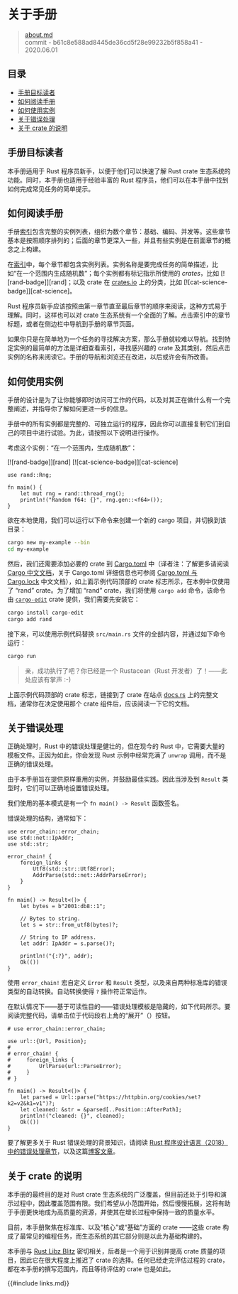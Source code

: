 # 关于手册

> [about.md](https://github.com/rust-lang-nursery/rust-cookbook/blob/master/src/about.md)
> <br />
> commit - b61c8e588ad8445de36cd5f28e99232b5f858a41 - 2020.06.01

## 目录

- [手册目标读者](#手册目标读者)
- [如何阅读手册](#如何阅读手册)
- [如何使用实例](#如何使用实例)
- [关于错误处理](#关于错误处理)
- [关于 crate 的说明](#关于-crate-的说明)

## 手册目标读者

本手册适用于 Rust 程序员新手，以便于他们可以快速了解 Rust crate 生态系统的功能。同时，本手册也适用于经验丰富的 Rust 程序员，他们可以在本手册中找到如何完成常见任务的简单提示。

## 如何阅读手册

手册[索引][index]包含完整的实例列表，组织为数个章节：基础、编码、并发等。这些章节基本是按照顺序排列的；后面的章节更深入一些，并且有些实例是在前面章节的概念之上构建。

在[索引][index]中，每个章节都包含实例列表。实例名称是要完成任务的简单描述，比如“在一个范围内生成随机数”；每个实例都有标记指示所使用的 _crates_，比如 [![rand-badge]][rand]；以及 crate 在 [crates.io] 上的分类，比如 [![cat-science-badge]][cat-science]。

Rust 程序员新手应该按照由第一章节直至最后章节的顺序来阅读，这种方式易于理解。同时，这样也可以对 crate 生态系统有一个全面的了解。点击索引中的章节标题，或者在侧边栏中导航到手册的章节页面。

如果你只是在简单地为一个任务的寻找解决方案，那么手册就较难以导航。找到特定实例的最简单的方法是详细查看索引，寻找感兴趣的 crate 及其类别，然后点击实例的名称来阅读它。手册的导航和浏览还在改进，以后或许会有所改善。

## 如何使用实例

手册的设计是为了让你能够即时访问可工作的代码，以及对其正在做什么有一个完整阐述，并指导你了解如何更进一步的信息。

手册中的所有实例都是完整的、可独立运行的程序，因此你可以直接复制它们到自己的项目中进行试验。为此，请按照以下说明进行操作。

考虑这个实例：“在一个范围内，生成随机数”：

[![rand-badge]][rand] [![cat-science-badge]][cat-science]

```rust,edition2018
use rand::Rng;

fn main() {
    let mut rng = rand::thread_rng();
    println!("Random f64: {}", rng.gen::<f64>());
}
```

欲在本地使用，我们可以运行以下命令来创建一个新的 cargo 项目，并切换到该目录：

```sh
cargo new my-example --bin
cd my-example
```

然后，我们还需要添加必要的 crate 到 [Cargo.toml] 中（译者注：了解更多请阅读 [Cargo 中文文档](https://books.budshome.com/cargo)，关于 Cargo.toml 详细信息也可参阅 [Cargo.toml 与 Cargo.lock](https://books.budshome.com/cargo/guide/cargo-toml-vs-cargo-lock.html) 中文文档），如上面示例代码顶部的 crate 标志所示，在本例中仅使用了 “rand” crate。为了增加 “rand” crate，我们将使用 `cargo add` 命令，该命令由 [`cargo-edit`] crate 提供，我们需要先安装它：

```sh
cargo install cargo-edit
cargo add rand
```

接下来，可以使用示例代码替换 `src/main.rs` 文件的全部内容，并通过如下命令运行：

```sh
cargo run
```

> 亲，成功执行了吧？你已经是一个 Rustacean（Rust 开发者）了！——此处应该有掌声 :-)

上面示例代码顶部的 crate 标志，链接到了 crate 在站点 [docs.rs] 上的完整文档，通常你在决定使用那个 crate 组件后，应该阅读一下它的文档。

## 关于错误处理

正确处理时，Rust 中的错误处理是健壮的，但在现今的 Rust 中，它需要大量的模板文件。正因为如此，你会发现 Rust 示例中经常充满了 `unwrap` 调用，而不是正确的错误处理。

由于本手册旨在提供原样重用的实例，并鼓励最佳实践。因此当涉及到 `Result` 类型时，它们可以正确地设置错误处理。

我们使用的基本模式是有一个 `fn main() -> Result` 函数签名。

错误处理的结构，通常如下：

```rust,edition2018
use error_chain::error_chain;
use std::net::IpAddr;
use std::str;

error_chain! {
    foreign_links {
        Utf8(std::str::Utf8Error);
        AddrParse(std::net::AddrParseError);
    }
}

fn main() -> Result<()> {
    let bytes = b"2001:db8::1";

    // Bytes to string.
    let s = str::from_utf8(bytes)?;

    // String to IP address.
    let addr: IpAddr = s.parse()?;

    println!("{:?}", addr);
    Ok(())
}

```

使用 `error_chain!` 宏自定义 `Error` 和 `Result` 类型，以及来自两种标准库的错误类型的自动转换。自动转换使得 `?` 操作符正常运作。

在默认情况下——基于可读性目的——错误处理模板是隐藏的，如下代码所示。要阅读完整代码，请单击位于代码段右上角的“展开”（<i class="fa fa-expand"></i>）按钮。

```rust,edition2018
# use error_chain::error_chain;

use url::{Url, Position};
#
# error_chain! {
#     foreign_links {
#         UrlParse(url::ParseError);
#     }
# }

fn main() -> Result<()> {
    let parsed = Url::parse("https://httpbin.org/cookies/set?k2=v2&k1=v1")?;
    let cleaned: &str = &parsed[..Position::AfterPath];
    println!("cleaned: {}", cleaned);
    Ok(())
}
```

要了解更多关于 Rust 错误处理的背景知识，请阅读 [Rust 程序设计语言（2018）中的错误处理章节][error-docs]，以及这篇[博客文章][error-blog]。

## 关于 crate 的说明

本手册的最终目的是对 Rust crate 生态系统的广泛覆盖，但目前还处于引导和演示过程中，因此覆盖范围有限。我们希望从小范围开始，然后慢慢拓展，这将有助于手册更快地成为高质量的资源，并使其在增长过程中保持一致的质量水平。

目前，本手册聚焦在标准库、以及“核心”或“基础”方面的 crate ——这些 crate 构成了最常见的编程任务，而生态系统的其它部分则是以此为基础构建的。

本手册与 [Rust Libz Blitz] 密切相关，后者是一个用于识别并提高 crate 质量的项目，因此它在很大程度上推迟了 crate 的选择。任何已经走完评估过程的 crate，都在本手册的撰写范围内，而且等待评估的 crate 也是如此。

{{#include links.md}}

[index]: intro.md
[error-docs]: https://books.budshome.com/rust-lang/ch09-00-error-handling.html
[error-blog]: https://brson.github.io/2016/11/30/starting-with-error-chain
[error-chain]: https://docs.rs/error-chain/
[Rust Libz Blitz]: https://internals.rust-lang.org/t/rust-libz-blitz/5184
[crates.io]: https://crates.io
[docs.rs]: https://docs.rs
[Cargo.toml]: http://doc.crates.io/manifest.html
[`cargo-edit`]: https://github.com/killercup/cargo-edit
